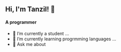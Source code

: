 ## Hi, I'm Tanzil! 👋


#### A programmer

- 🔭 I’m currently a student ...
- 🌱 I’m currently learning progrmming languages ...
- 💬 Ask me about 

